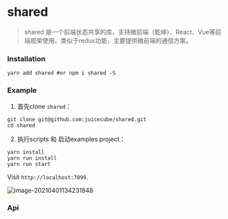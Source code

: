 # shared

> shared 是一个前端状态共享的库，支持微前端（乾坤）、React、Vue等前端框架使用。类似于redux功能，主要提供微前端的通信方案。

###  Installation

```shell
yarn add shared #or npm i shared -S
```

### Example

1. 首先clone `shared`：

``` shell
git clone git@github.com:juicecube/shared.git
cd shared
```

2. 执行scripts 和 启动examples project：

```shell
yarn install
yarn run install
yarn run start
```

Visit `http://localhost:7099`.

![image-20210401134231848](./dist/demo.gif)

### Api



